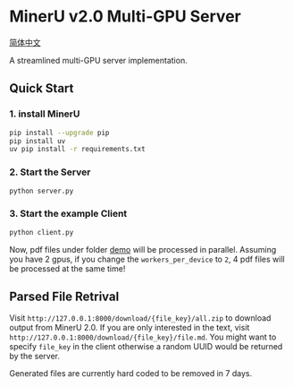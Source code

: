 # MinerU v2.0 Multi-GPU Server

[简体中文](README_zh.md)

A streamlined multi-GPU server implementation.

## Quick Start

### 1. install MinerU

```bash
pip install --upgrade pip
pip install uv
uv pip install -r requirements.txt
```

### 2. Start the Server
```bash
python server.py
```

### 3. Start the example Client
```bash
python client.py
```

Now, pdf files under folder [demo](../../demo/) will be processed in parallel. Assuming you have 2 gpus, if you change the `workers_per_device` to `2`, 4 pdf files will be processed at the same time!

## Parsed File Retrival

Visit `http://127.0.0.1:8000/download/{file_key}/all.zip` to download output from MinerU 2.0. If you are only interested in the text, visit `http://127.0.0.1:8000/download/{file_key}/file.md`. You might want to specify `file_key` in the client otherwise a random UUID would be returned by the server.

Generated files are currently hard coded to be removed in 7 days.